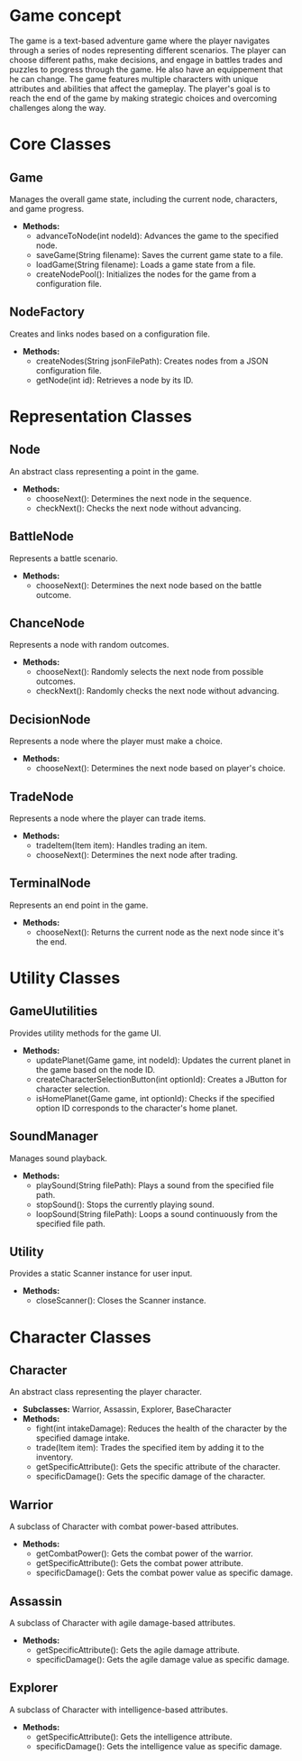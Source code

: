 # Game concept

The game is a text-based adventure game where the player navigates through a series of nodes representing different scenarios. The player can choose different paths, make decisions, and engage in battles trades and puzzles to progress through the game. He also have an equippement that he can change. The game features multiple characters with unique attributes and abilities that affect the gameplay. The player's goal is to reach the end of the game by making strategic choices and overcoming challenges along the way.

# Core Classes

## Game

Manages the overall game state, including the current node, characters, and game progress.

- **Methods:**
  - advanceToNode(int nodeId): Advances the game to the specified node.
  - saveGame(String filename): Saves the current game state to a file.
  - loadGame(String filename): Loads a game state from a file.
  - createNodePool(): Initializes the nodes for the game from a configuration file.

## NodeFactory

Creates and links nodes based on a configuration file.

- **Methods:**
  - createNodes(String jsonFilePath): Creates nodes from a JSON configuration file.
  - getNode(int id): Retrieves a node by its ID.

# Representation Classes

## Node

An abstract class representing a point in the game.

- **Methods:**
  - chooseNext(): Determines the next node in the sequence.
  - checkNext(): Checks the next node without advancing.

## BattleNode

Represents a battle scenario.

- **Methods:**
  - chooseNext(): Determines the next node based on the battle outcome.

## ChanceNode

Represents a node with random outcomes.

- **Methods:**
  - chooseNext(): Randomly selects the next node from possible outcomes.
  - checkNext(): Randomly checks the next node without advancing.

## DecisionNode

Represents a node where the player must make a choice.

- **Methods:**
  - chooseNext(): Determines the next node based on player's choice.

## TradeNode

Represents a node where the player can trade items.

- **Methods:**
  - tradeItem(Item item): Handles trading an item.
  - chooseNext(): Determines the next node after trading.

## TerminalNode

Represents an end point in the game.

- **Methods:**
  - chooseNext(): Returns the current node as the next node since it's the end.

# Utility Classes

## GameUIutilities

Provides utility methods for the game UI.

- **Methods:**
  - updatePlanet(Game game, int nodeId): Updates the current planet in the game based on the node ID.
  - createCharacterSelectionButton(int optionId): Creates a JButton for character selection.
  - isHomePlanet(Game game, int optionId): Checks if the specified option ID corresponds to the character's home planet.

## SoundManager

Manages sound playback.

- **Methods:**
  - playSound(String filePath): Plays a sound from the specified file path.
  - stopSound(): Stops the currently playing sound.
  - loopSound(String filePath): Loops a sound continuously from the specified file path.

## Utility

Provides a static Scanner instance for user input.

- **Methods:**
  - closeScanner(): Closes the Scanner instance.

# Character Classes

## Character

An abstract class representing the player character.

- **Subclasses:** Warrior, Assassin, Explorer, BaseCharacter
- **Methods:**
  - fight(int intakeDamage): Reduces the health of the character by the specified damage intake.
  - trade(Item item): Trades the specified item by adding it to the inventory.
  - getSpecificAttribute(): Gets the specific attribute of the character.
  - specificDamage(): Gets the specific damage of the character.

## Warrior

A subclass of Character with combat power-based attributes.

- **Methods:**
  - getCombatPower(): Gets the combat power of the warrior.
  - getSpecificAttribute(): Gets the combat power attribute.
  - specificDamage(): Gets the combat power value as specific damage.

## Assassin

A subclass of Character with agile damage-based attributes.

- **Methods:**
  - getSpecificAttribute(): Gets the agile damage attribute.
  - specificDamage(): Gets the agile damage value as specific damage.

## Explorer

A subclass of Character with intelligence-based attributes.

- **Methods:**
  - getSpecificAttribute(): Gets the intelligence attribute.
  - specificDamage(): Gets the intelligence value as specific damage.
